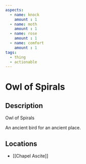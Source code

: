 ```yaml
---
aspects: 
  - name: knock
    amount : 1
  - name: moth
    amount : 1
  - name: rose
    amount : 1
  - name: comfort
    amount : 1
tags:
  - thing
  - actionable
---
```


# Owl of Spirals

## Description
Owl of Spirals

An ancient bird for an ancient place.
## Locations
- [[Chapel Ascite]]